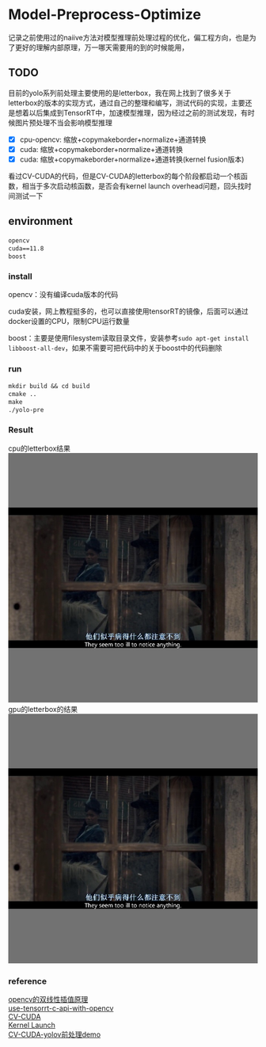 # Model-Preprocess-Optimize
记录之前使用过的naiive方法对模型推理前处理过程的优化，偏工程方向，也是为了更好的理解内部原理，万一哪天需要用的到的时候能用，


## TODO
目前的yolo系列前处理主要使用的是letterbox，我在网上找到了很多关于letterbox的版本的实现方式，通过自己的整理和编写，测试代码的实现，主要还是想着以后集成到TensorRT中，加速模型推理，因为经过之前的测试发现，有时候图片预处理不当会影响模型推理

- [x] cpu-opencv: 缩放+copymakeborder+normalize+通道转换
- [x] cuda: 缩放+copymakeborder+normalize+通道转换
- [x] cuda: 缩放+copymakeborder+normalize+通道转换(kernel fusion版本)

看过CV-CUDA的代码，但是CV-CUDA的letterbox的每个阶段都启动一个核函数，相当于多次启动核函数，是否会有kernel launch overhead问题，回头找时间测试一下

## environment

```
opencv
cuda==11.8
boost
```

### install
opencv：没有编译cuda版本的代码

cuda安装，网上教程挺多的，也可以直接使用tensorRT的镜像，后面可以通过docker设置的CPU，限制CPU运行数量

boost：主要是使用filesystem读取目录文件，安装参考`sudo apt-get install libboost-all-dev`，如果不需要可把代码中的关于boost中的代码删除


### run

```
mkdir build && cd build
cmake ..
make
./yolo-pre
```

### Result
cpu的letterbox结果<br>
![](yolov-pre/imgs/opencv_image.jpg)
gpu的letterbox的结果<br>
![](yolov-pre/imgs/gpu_image.jpg)

### reference
[opencv的双线性插值原理](https://zhuanlan.zhihu.com/p/513569382)<br>
[use-tensorrt-c-api-with-opencv](https://www.dotndash.net/2023/03/09/using-tensorrt-with-opencv-cuda.html#use-tensorrt-c-api-with-opencv)<br>
[CV-CUDA](https://github.com/CVCUDA/CV-CUDA)<br>
[Kernel Launch](https://zhuanlan.zhihu.com/p/544492099?utm_id=0)<br>
[CV-CUDA-yolov前处理demo](https://zhuanlan.zhihu.com/p/637458406)<br>
